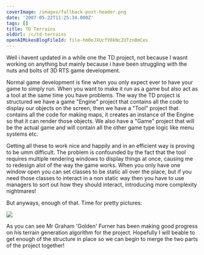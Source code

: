 ```yaml
---
coverImage: /images/fallback-post-header.png
date: '2007-05-22T11:25:34.000Z'
tags: []
title: TD Terrains
oldUrl: /c/td-terrains
openAIMikesBlogFileId: file-hm0eJXUcfV8kNc2UTznBmCes
---
```


Well i havent updated in a while one the TD project, not because I wasnt working on anything but mainly because i have been struggling with the nuts and bolts of 3D RTS game development.

<!-- more -->

Normal game development is fine when you only expect ever to have your game to simply run. When you want to make it run as a game but also act as a tool at the same time you have problems. The way the TD project is structured we have a game "Engine" project that contains all the code to display our objects on the screen, then we have a "Tool" project that contains all the code for making maps, it creates an instance of the Engine so that it can render those objects. We also have a "Game" project that will be the actual game and will contain all the other game type logic like menu systems etc.

Getting all these to work nice and happily and in an efficient way is proving to be umm difficult. The problem is confounded by the fact that the tool requires multiple rendering windows to display things at once, causing me to redesign alot of the way the game works. When you only have one window open you can set classes to be static all over the place, but if you need those classes to interact in a non static way then you have to use managers to sort out how they should interact, introducing more complexity nightmares!

But anyways, enough of that. Time for pretty pictures:

![](https://www.mikecann.co.uk/Work/TDProject/terrain01.jpg)

As you can see Mr Graham 'Golden' Furner has been making good progress on his terrain generation algorithm for the project. Hopefully I will beable to get enough of the structure in place so we can begin to merge the two parts of the project together!
